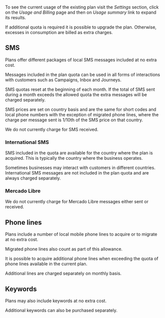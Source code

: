 To see the current usage of the existing plan visit the *Settings* section, click on the *Usage and Billing* page and then on *Usage summary* link to expand its results.

If additional quota is required it is possible to upgrade the plan. Otherwise, excesses in consumption are billed as extra charges.

## SMS

Plans offer different packages of local SMS messages included at no extra cost. 

Messages included in the plan quota can be used in all forms of interactions with customers such as Campaigns, Inbox and Journeys.

SMS quotas reset at the beginning of each month. If the total of SMS sent during a month exceeds the allowed quota the extra messages will be charged separately. 

SMS prices are set on country basis and are the same for short codes and local phone numbers with the exception of migrated phone lines, where the charge per message sent is 1/10th of the SMS price on that country.

We do not currently charge for SMS received.

### International SMS

SMS included in the quota are available for the country where the plan is acquired. This is typically the country where the business operates. 

Sometimes businesses may interact with customers in different countries. International SMS messages are not included in the plan quota and are always charged separately. 

### Mercado Libre

We do not currently charge for Mercado Libre messages either sent or received.

## Phone lines

Plans include a number of local mobile phone lines to acquire or to migrate at no extra cost. 

Migrated phone lines also count as part of this allowance. 

It is possible to acquire additional phone lines when exceeding the quota of phone lines available in the current plan. 

Additional lines are charged separately on monthly basis.

## Keywords

Plans may also include keywords at no extra cost. 

Additional keywords can also be purchased separately.